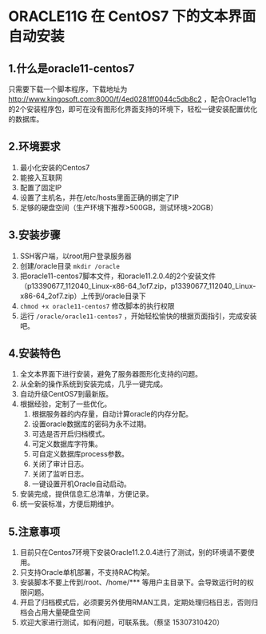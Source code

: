 # ORACLE11G 在 CentOS7 下的文本界面自动安装

## 1.什么是oracle11-centos7

只需要下载一个脚本程序，下载地址为 http://www.kingosoft.com:8000/f/4ed0281ff0044c5db8c2  ，配合Oracle11g的2个安装程序包，即可在没有图形化界面支持的环境下，轻松一键安装配置优化的数据库。

## 2.环境要求

1. 最小化安装的Centos7
2. 能接入互联网
3. 配置了固定IP
4. 设置了主机名，并在/etc/hosts里面正确的绑定了IP
5. 足够的硬盘空间（生产环境下推荐>500GB，测试环境>20GB）

## 3.安装步骤

1. SSH客户端，以root用户登录服务器
2. 创建/oracle目录 ```mkdir /oracle```
3. 把oracle11-centos7脚本文件，和oracle11.2.0.4的2个安装文件（p13390677_112040_Linux-x86-64_1of7.zip，p13390677_112040_Linux-x86-64_2of7.zip）上传到/oracle目录下
4. `chmod +x oracle11-centos7` 修改脚本的执行权限
5. 运行 `/oracle/oracle11-centos7` ，开始轻松愉快的根据页面指引，完成安装吧。

## 4.安装特色

1. 全文本界面下进行安装，避免了服务器图形化支持的问题。
2. 从全新的操作系统到安装完成，几乎一键完成。
3. 自动升级CentOS7到最新版。
4. 根据经验，定制了一些优化。
   1. 根据服务器的内存量，自动计算oracle的内存分配。
   2. 设置oracle数据库的密码为永不过期。
   3. 可选是否开启归档模式。
   4. 可定义数据库字符集。
   5. 可自定义数据库process参数。
   6. 关闭了审计日志。
   7. 关闭了监听日志。
   8. 一键设置开机Oracle自动启动。
5. 安装完成，提供信息汇总清单，方便记录。
6. 统一安装标准，方便后期维护。

## 5.注意事项

1. 目前只在Centos7环境下安装Oracle11.2.0.4进行了测试，别的环境请不要使用。
2. 只支持Oracle单机部署，不支持RAC构架。
3. 安装脚本不要上传到/root、/home/*** 等用户主目录下。会导致运行时的权限问题。
4. 开启了归档模式后，必须要另外使用RMAN工具，定期处理归档日志，否则归档会占用大量硬盘空间
5. 欢迎大家进行测试，如有问题，可联系我。（蔡坚 15307310420）













